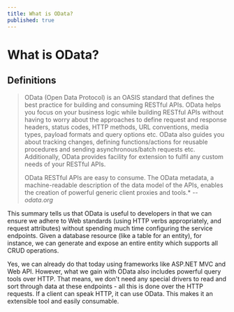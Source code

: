 ```yaml
---
title: What is OData?
published: true
---
```


# What is OData?

## Definitions

>OData (Open Data Protocol) is an OASIS standard that defines the best practice for building and consuming RESTful APIs. OData helps you focus on your business logic while building RESTful APIs without having to worry about the approaches to define request and response headers, status codes, HTTP methods, URL conventions, media types, payload formats and query options etc. OData also guides you about tracking changes, defining functions/actions for reusable procedures and sending asynchronous/batch requests etc. Additionally, OData provides facility for extension to fulfil any custom needs of your RESTful APIs.
>
>OData RESTful APIs are easy to consume. The OData metadata, a machine-readable description of the data model of the APIs, enables the creation of powerful generic client proxies and tools.*
> -- <cite>odata.org</cite>

This summary tells us that OData is useful to developers in that we can ensure we adhere to Web standards (using HTTP verbs appropriately, and request attributes) without spending much time configuring the service endpoints. Given a database resource (like a table for an entity), for instance, we can generate and expose an entire entity which supports all CRUD operations.

Yes, we can already do that today using frameworks like ASP.NET MVC and Web API. However, what we gain with OData also includes powerful query tools over HTTP. That means, we don't need any special drivers to read and sort through data at these endpoints - all this is done over the HTTP requests. If a client can speak HTTP, it can use OData. This makes it an extensible tool and easily consumable.
